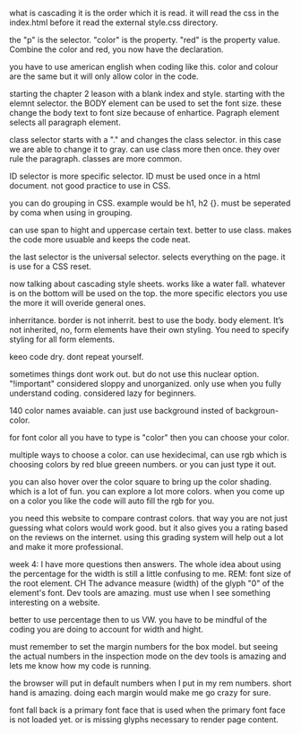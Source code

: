 what is cascading
it is the order which it is read. it will read the css in the index.html before it read the external style.css directory.

the "p" is the selector. "color" is the property. "red" is the property value. Combine the color and red, you now have the declaration.

you have to use american english when coding like this. color and colour are the same but it will only allow color in the code.

starting the chapter 2 leason with a blank index and style.
starting with the elemnt selector. the BODY element can be used to set the font size. these change the body text to font size because of enhartice.
Pagraph element selects all paragraph element.

class selector starts with a "." and changes the class selector. in this case we are able to change it to gray. can use class more then once. they over rule the paragraph. classes are more common.

ID selector is more specific selector. ID must be used once in a html document. not good practice to use in CSS. 

you can do grouping in CSS. example would be h1, h2 {}. must be seperated by coma when using in grouping.

can use span to hight and uppercase certain text. better to use class. makes the code more usuable and keeps the code neat.

the last selector is the universal selector. selects everything on the page. it is use for a CSS reset.

now talking about cascading style sheets. works like a water fall.
whatever is on the bottom will be used on the top. the more specific electors you use the more it will overide general ones.

inherritance. border is not inherrit. best to use the body.
body element. It’s not inherited, no, form elements have their own styling. You need to specify styling for all form elements.

keeo code dry. dont repeat yourself.

sometimes things dont work out. but do not use this nuclear option. "!important" considered sloppy and unorganized. only use when you fully understand coding. considered lazy for beginners.

140 color names avaiable. can just use background insted of backgroun-color.

for font color all you have to type is "color" then you can choose your color.

multiple ways to choose a color. can use hexidecimal, can use rgb which is choosing colors by red blue greeen numbers. or you can just type it out.

you can also hover over the color square to bring up the color shading. which is a lot of fun. you can explore a lot more colors. when you come up on a color you like the code will auto fill the rgb for you.

you need this website to compare contrast colors. that way you are not just guessing what colors would work good. but it also gives you a rating based on the reviews on the internet. using this grading system will help out a lot and make it more professional.

week 4: I have more questions then answers. The whole idea about using the percentage for the width is still a little confusing to me. 
REM: font size of the root element.
CH The advance measure (width) of the glyph "0" of the element's font.
Dev tools are amazing. must use when I see something interesting on a website.

better to use percentage then to us VW. you have to be mindful of the coding you are doing to account for width and hight.

must remember to set the margin numbers for the box model. but seeing the actual numbers in the inspection mode on the dev tools is amazing and lets me know how my code is running. 

the browser will put in default numbers when I put in my rem numbers. 
short hand is amazing. doing each margin would make me go crazy for sure.

font fall back is a primary font face that is used when the primary font face is not loaded yet. or is missing glyphs necessary to render page content.
